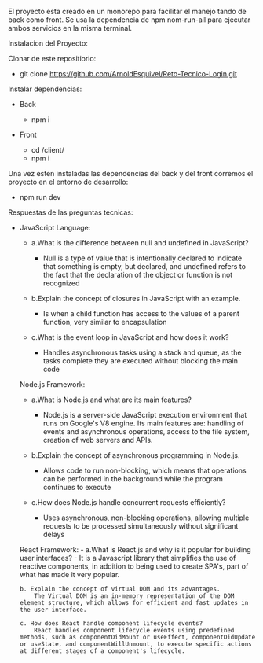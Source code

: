 El proyecto esta creado en un monorepo para facilitar el manejo tando de back como front.
Se usa la dependencia de npm nom-run-all para ejecutar ambos servicios en la misma terminal.

Instalacion del Proyecto:

Clonar de este repositiorio:
  - git clone https://github.com/ArnoldEsquivel/Reto-Tecnico-Login.git

Instalar dependencias:
  - Back
    - npm i
    
   - Front
     - cd /client/
     - npm i

Una vez esten instaladas las dependencias del back y del front corremos el proyecto en el entorno de desarrollo:
  - npm run dev


Respuestas de las preguntas tecnicas:
  - JavaScript Language:
    - a.What is the difference between null and undefined in JavaScript?
        - Null is a type of value that is intentionally declared to indicate that something is empty, but declared, and undefined refers to the fact that the declaration of the object or function is not recognized

     - b.Explain the concept of closures in JavaScript with an example.
        - Is when a child function has access to the values of a parent function, very similar to encapsulation

      - c.What is the event loop in JavaScript and how does it work?
        - Handles asynchronous tasks using a stack and queue, as the tasks complete they are executed without blocking the main code
    
    Node.js Framework:
      - a.What is Node.js and what are its main features?
        - Node.js is a server-side JavaScript execution environment that runs on Google's V8 engine. Its main features are: handling of events and asynchronous operations, access to the file system, creation of web servers and APIs.

       - b.Explain the concept of asynchronous programming in Node.js.
         -  Allows code to run non-blocking, which means that operations can be performed in the background while the program continues to execute
        
       - c.How does Node.js handle concurrent requests efficiently?
         -  Uses asynchronous, non-blocking operations, allowing multiple requests to be processed simultaneously without significant delays
    
    React Framework:
        - a.What is React.js and why is it popular for building user interfaces?
          - It is a Javascript library that simplifies the use of reactive components, in addition to being used to create SPA's, part of what has made it very popular.
        
        b. Explain the concept of virtual DOM and its advantages.
            The Virtual DOM is an in-memory representation of the DOM element structure, which allows for efficient and fast updates in the user interface.
        
        c. How does React handle component lifecycle events?
            React handles component lifecycle events using predefined methods, such as componentDidMount or useEffect, componentDidUpdate or useState, and componentWillUnmount, to execute specific actions at different stages of a component's lifecycle.
